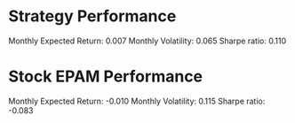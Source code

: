 # Strategy Performance
Monthly Expected Return: 0.007
Monthly Volatility: 0.065
Sharpe ratio: 0.110
# Stock EPAM Performance
Monthly Expected Return: -0.010
Monthly Volatility: 0.115
Sharpe ratio: -0.083
